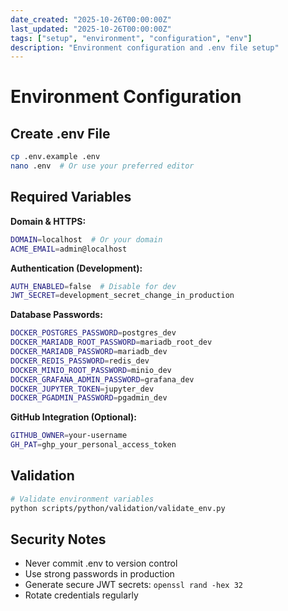 ```yaml
---
date_created: "2025-10-26T00:00:00Z"
last_updated: "2025-10-26T00:00:00Z"
tags: ["setup", "environment", "configuration", "env"]
description: "Environment configuration and .env file setup"
---
```

# Environment Configuration

## Create .env File

```bash
cp .env.example .env
nano .env  # Or use your preferred editor
```

## Required Variables

**Domain & HTTPS:**
```bash
DOMAIN=localhost  # Or your domain
ACME_EMAIL=admin@localhost
```

**Authentication (Development):**
```bash
AUTH_ENABLED=false  # Disable for dev
JWT_SECRET=development_secret_change_in_production
```

**Database Passwords:**
```bash
DOCKER_POSTGRES_PASSWORD=postgres_dev
DOCKER_MARIADB_ROOT_PASSWORD=mariadb_root_dev
DOCKER_MARIADB_PASSWORD=mariadb_dev
DOCKER_REDIS_PASSWORD=redis_dev
DOCKER_MINIO_ROOT_PASSWORD=minio_dev
DOCKER_GRAFANA_ADMIN_PASSWORD=grafana_dev
DOCKER_JUPYTER_TOKEN=jupyter_dev
DOCKER_PGADMIN_PASSWORD=pgadmin_dev
```

**GitHub Integration (Optional):**
```bash
GITHUB_OWNER=your-username
GH_PAT=ghp_your_personal_access_token
```

## Validation

```bash
# Validate environment variables
python scripts/python/validation/validate_env.py
```

## Security Notes

- Never commit .env to version control
- Use strong passwords in production
- Generate secure JWT secrets: `openssl rand -hex 32`
- Rotate credentials regularly
